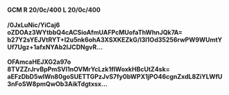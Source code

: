 #### GCM R 20/0c/400 L 20/0c/400
**/0JxLuNic/YiCaj6**<br/>**oZDOAz3WYtbbQ4cACSioAfmUAFPcMUofaThWhnJQk7A=**<br/>**b27Y2sYEJVtRYT+I2u5nk6ohA3XSXKEZkG/l3l1Od35256rwPW9WUmtYUf7Ugz+1afxNYAb2lJCDNgvR...**<br/><br/>
**OFAmcaHEJXG2a97o**<br/>**8TVZZrJrvBpPmSVl1nOVMrYcLzk1flWoxkHBcUtZ4sk=**<br/>**aEFzDbD5wlWn80goSUETTGPzJvS7fy0bWPX1jPO46cgnZxdL8ZiYLWfU3nFoSW8pmQwOb3AikTdgtxsx...**